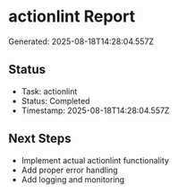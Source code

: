 # actionlint Report

Generated: 2025-08-18T14:28:04.557Z

## Status
- Task: actionlint
- Status: Completed
- Timestamp: 2025-08-18T14:28:04.557Z

## Next Steps
- Implement actual actionlint functionality
- Add proper error handling
- Add logging and monitoring
